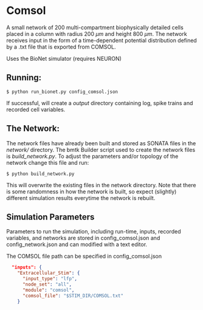 # Comsol

A small network of 200 multi-compartment biophysically detailed cells placed in a column with radius 200 $\mu m$ and height 800 $\mu m$. 
The network receives input in the form of a time-dependent potential distribution defined by a .txt file that is exported from COMSOL. 

Uses the BioNet simulator (requires NEURON)

## Running:

```
$ python run_bionet.py config_comsol.json
```
If successful, will create a *output* directory containing log, spike trains and recorded cell variables.

## The Network:
The network files have already been built and stored as SONATA files in the *network/* directory. The bmtk Builder
script used to create the network files is *build_network.py*. To adjust the parameters and/or topology of the network
change this file and run:
```
$ python build_network.py
```
This will overwrite the existing files in the network directory. Note that there is some randomness in how the network
is built, so expect (slightly) different simulation results everytime the network is rebuilt.

## Simulation Parameters
Parameters to run the simulation, including run-time, inputs, recorded variables, and networks are stored in config_comsol.json and config_network.json and can modified with a text editor.

The COMSOL file path can be specified in config_comsol.json

```json
  "inputs": {
    "Extracellular_Stim": {
      "input_type": "lfp",
      "node_set": "all",
      "module": "comsol",
      "comsol_file": "$STIM_DIR/COMSOL.txt"
    }
```

